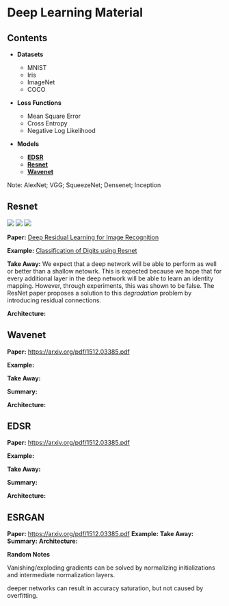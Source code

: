 # Deep Learning Material


## Contents

- **Datasets**
  - MNIST
  - Iris
  - ImageNet
  - COCO
  

- **Loss Functions**
  - Mean Square Error
  - Cross Entropy
  - Negative Log Likelihood
- **Models**
  - [**EDSR**](#EDSR)
  - [**Resnet**](#Resnet)
  - [**Wavenet**](#WWavenet)

Note: AlexNet; VGG; SqueezeNet; Densenet; Inception


## Resnet
![](https://img.shields.io/badge/code-pytorch-1abc9c?style=plastic)
![](https://img.shields.io/badge/example-classification-orange?style=plastic)
![](https://img.shields.io/badge/data-mnist-1f425f?style=plastic)

**Paper:** [Deep Residual Learning for Image Recognition](https://arxiv.org/pdf/1512.03385.pdf)

**Example:** [Classification of Digits using Resnet]()

**Take Away:** We expect that a deep network will be able to perform as well or better than a shallow netowrk. This is expected because we hope that for every additional layer in the deep network will be able to learn an identity mapping. However, through experiments, this was shown to be false. The ResNet paper proposes a solution to this *degradation* problem by introducing residual connections.



**Architecture:**


## Wavenet

**Paper:** https://arxiv.org/pdf/1512.03385.pdf

**Example:**

**Take Away:**

**Summary:**

**Architecture:**


## EDSR

**Paper:** https://arxiv.org/pdf/1512.03385.pdf

**Example:**

**Take Away:**

**Summary:**

**Architecture:**


## ESRGAN

**Paper:** https://arxiv.org/pdf/1512.03385.pdf
**Example:**
**Take Away:**
**Summary:**
**Architecture:**




**Random Notes**

Vanishing/exploding gradients can be solved by normalizing initializations and intermediate normalization layers.

deeper networks can result in accuracy saturation, but not caused by overfitting.
